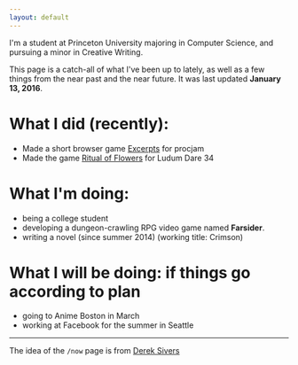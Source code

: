 ```yaml
---
layout: default
---
```


I'm a student at Princeton University majoring in Computer Science, and pursuing a minor in Creative Writing. 

This page is a catch-all of what I've been up to lately, as well as a few things from the near past and the near future. It was last updated **January 13, 2016**.

# What I did (recently):

* Made a short browser game [Excerpts](http://amorphous.itch.io/excerpts) for procjam
* Made the game [Ritual of Flowers](http://amorphous.itch.io/ritual) for Ludum Dare 34

# What I'm doing:

* being a college student
* developing a dungeon-crawling RPG video game named **Farsider**.
* writing a novel (since summer 2014) (working title: Crimson)

# What I will be doing: <span class='small'>if things go according to plan</span>

* going to Anime Boston in March
* working at Facebook for the summer in Seattle

---

The idea of the `/now` page is from [Derek Sivers](https://sivers.org/nowff)
